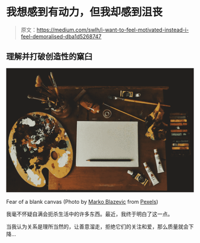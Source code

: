 # 我想感到有动力，但我却感到沮丧

> 原文：<https://medium.com/swlh/i-want-to-feel-motivated-instead-i-feel-demoralised-dba1d5268747>

## **理解并打破创造性的窠臼**

![](img/996a3a28987dd9ecd041d64c39592ade.png)

Fear of a blank canvas (Photo by [Marko Blazevic](https://www.pexels.com/@kerber?utm_content=attributionCopyText&utm_medium=referral&utm_source=pexels) from [Pexels](https://www.pexels.com/photo/assorted-color-artwork-equipment-set-1053687/?utm_content=attributionCopyText&utm_medium=referral&utm_source=pexels))

我毫不怀疑自满会扼杀生活中的许多东西。最近，我终于明白了这一点。

当我认为关系是理所当然的，让善意溜走，拒绝它们的关注和爱，那么质量就会下降…